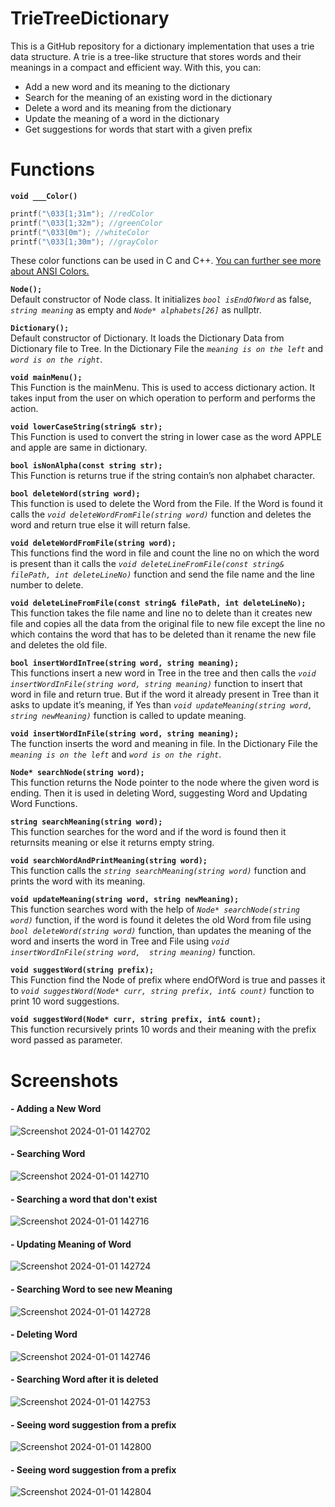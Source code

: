 # TrieTreeDictionary

This is a GitHub repository for a dictionary implementation that uses a trie data structure. A trie is a tree-like structure that stores words and their meanings in a compact and efficient way. With this, you can:

- Add a new word and its meaning to the dictionary
- Search for the meaning of an existing word in the dictionary
- Delete a word and its meaning from the dictionary
- Update the meaning of a word in the dictionary
- Get suggestions for words that start with a given prefix

# Functions

**`void ___Color()`**
```c
printf("\033[1;31m"); //redColor
printf("\033[1;32m"); //greenColor
printf("\033[0m"); //whiteColor
printf("\033[1;30m"); //grayColor
```
These color functions can be used in C and C++. [You can further see more about ANSI Colors.](https://github.com/Guleri24/ANSI-color-code-in-c-programming/blob/master/main.c)

**`Node();`**<br>
Default constructor of Node class. It initializes _`bool isEndOfWord`_ as false, _`string meaning`_ as empty
and _`Node* alphabets[26]`_ as nullptr.  

**`Dictionary();`**<br>
Default constructor of Dictionary. It loads the Dictionary Data from Dictionary file to Tree. In the Dictionary File the _`meaning is on the left`_ and _`word is on the right`_.  

**`void mainMenu();`**<br>
This Function is the mainMenu. This is used to access dictionary action. It takes input from the user on 
which operation to perform and performs the action. 

**`void lowerCaseString(string& str);`**<br>
This Function is used to convert the string in lower case as the word APPLE and apple are same in 
dictionary.

**`bool isNonAlpha(const string str);`**<br>
This Function is returns true if the string contain’s non alphabet character. 

**`bool deleteWord(string word);`**<br>
This function is used to delete the Word from the File. If the Word is found it calls the _`void
deleteWordFromFile(string word)`_ function and deletes the word and return true else it will return 
false.

**`void deleteWordFromFile(string word);`**<br>
This functions find the word in file and count the line no on which the word is present than it calls the 
_`void deleteLineFromFile(const string& filePath, int deleteLineNo)`_ function and send the file 
name and the line number to delete. 

**`void deleteLineFromFile(const string& filePath, int deleteLineNo);`**<br>
This function takes the file name and line no to delete than it creates new file and copies all the data 
from the original file to new file except the line no which contains the word that has to be deleted than 
it rename the new file and deletes the old file.

**`bool insertWordInTree(string word, string meaning);`**<br>
This functions insert a new word in Tree in the tree and then calls the _`void insertWordInFile(string
word, string meaning)`_ function to insert that word in file and return true. But if the word it already 
present in Tree than it asks to update it’s meaning, if Yes than _`void updateMeaning(string word, 
string newMeaning)`_ function is called to update meaning.

**`void insertWordInFile(string word, string meaning);`**<br>
The function inserts the word and meaning in file. In the Dictionary File the _`meaning is on the left`_ and _`word is on the right`_.

**`Node* searchNode(string word);`**<br>
This function returns the Node pointer to the node where the given word is ending. Then it is used in 
deleting Word, suggesting Word and Updating Word Functions.

**`string searchMeaning(string word);`**<br>
This function searches for the word and if the word is found then it returnsits meaning or else it returns 
empty string.

**`void searchWordAndPrintMeaning(string word);`**<br>
This function calls the _`string searchMeaning(string word)`_ function and prints the word with its
meaning. 

**`void updateMeaning(string word, string newMeaning);`**<br>
This function searches word with the help of _`Node* searchNode(string word)`_ function, if the word is found it 
deletes the old Word from file using _`bool deleteWord(string word)`_ function, than updates the 
meaning of the word and inserts the word in Tree and File using _`void insertWordInFile(string word, 
string meaning)`_ function.

**`void suggestWord(string prefix);`**<br>
This Function find the Node of prefix where endOfWord is true and passes it to _`void suggestWord(Node* curr, string prefix, int& count)`_ function to print 10 word suggestions.

**`void suggestWord(Node* curr, string prefix, int& count);`**<br>
This function recursively prints 10 words and their meaning with the prefix word passed as parameter.

# Screenshots
#### - Adding a New Word<br>
![Screenshot 2024-01-01 142702](https://github.com/mtaha-23/TruthTableGenerator/assets/132524394/fdc92503-6b61-46b1-a3c5-aba8ba74f362)

#### - Searching Word <br>
![Screenshot 2024-01-01 142710](https://github.com/mtaha-23/TruthTableGenerator/assets/132524394/281ace0c-286a-4383-9707-9bf19e5f12ec)

#### - Searching a word that don't exist <br>

![Screenshot 2024-01-01 142716](https://github.com/mtaha-23/TruthTableGenerator/assets/132524394/239e58f6-8955-4beb-bdab-086c62fe656c)

#### - Updating Meaning of Word <br>
![Screenshot 2024-01-01 142724](https://github.com/mtaha-23/TruthTableGenerator/assets/132524394/64a09a3d-1bf2-4f3c-afd1-efe4595c8d47)

#### - Searching Word to see new Meaning<br>
![Screenshot 2024-01-01 142728](https://github.com/mtaha-23/TruthTableGenerator/assets/132524394/4c3b8313-a4c9-45c0-a155-d764fd6b8ba4)

#### - Deleting Word <br>
![Screenshot 2024-01-01 142746](https://github.com/mtaha-23/TruthTableGenerator/assets/132524394/426339da-d127-47e4-9175-814eae67b69a)

#### - Searching Word after it is deleted<br>
![Screenshot 2024-01-01 142753](https://github.com/mtaha-23/TruthTableGenerator/assets/132524394/29e60191-264e-41b6-b1a8-4aec65a5f0dd)

#### - Seeing word suggestion from a prefix<br>
![Screenshot 2024-01-01 142800](https://github.com/mtaha-23/TruthTableGenerator/assets/132524394/8b292d98-4762-49e4-af67-84a883187dd1)

#### - Seeing word suggestion from a prefix<br>
![Screenshot 2024-01-01 142804](https://github.com/mtaha-23/TruthTableGenerator/assets/132524394/262f5e5d-9f5c-4fe4-92bd-98a49442e963)
